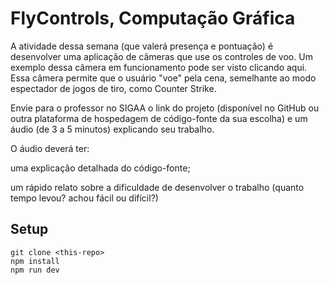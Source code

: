 # FlyControls, Computação Gráfica

A atividade dessa semana (que valerá presença e pontuação) é desenvolver uma aplicação de câmeras que use os controles de voo. Um exemplo dessa câmera em funcionamento pode ser visto clicando aqui. Essa câmera permite que o usuário "voe" pela cena, semelhante ao modo espectador de jogos de tiro, como Counter Strike.

Envie para o professor no SIGAA o link do projeto (disponível no GitHub ou outra plataforma de hospedagem de código-fonte da sua escolha) e um áudio (de 3 a 5 minutos) explicando seu trabalho.

O áudio deverá ter:

uma explicação detalhada do código-fonte;

um rápido relato sobre a dificuldade de desenvolver o trabalho (quanto tempo levou? achou fácil ou difícil?)

## Setup

```
git clone <this-repo>
npm install
npm run dev
```
